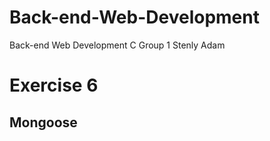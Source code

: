 # Back-end-Web-Development
Back-end Web Development C Group 1 Stenly Adam

# Exercise 6

## Mongoose
